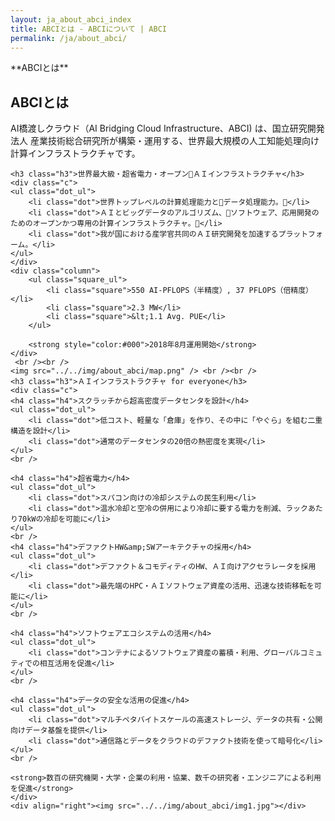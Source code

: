 ```yaml
---
layout: ja_about_abci_index
title: ABCIとは - ABCIについて | ABCI
permalink: /ja/about_abci/
---
```

<div id="container">
**ABCIとは**
<h2 class="h2">ABCIとは</h2>
<div class="lead_text">AI橋渡しクラウド（AI Bridging Cloud Infrastructure、ABCI) は、国立研究開発法人 産業技術総合研究所が構築・運用する、世界最大規模の人工知能処理向け計算インフラストラクチャです。
</div>

    <h3 class="h3">世界最大級・超省電力・オープンＡＩインフラストラクチャ</h3>
    <div class="c">
    <ul class="dot_ul">
        <li class="dot">世界トップレベルの計算処理能力とデータ処理能力。</li>
        <li class="dot">ＡＩとビッグデータのアルゴリズム、ソフトウェア、応用開発のためのオープンかつ専用の計算インフラストラクチャ。</li>
        <li class="dot">我が国における産学官共同のＡＩ研究開発を加速するプラットフォーム。</li>
    </ul>
    </div>
    <div class="column">
        <ul class="square_ul">
            <li class="square">550 AI-PFLOPS（半精度）, 37 PFLOPS（倍精度）</li>
            <li class="square">2.3 MW</li>
            <li class="square">&lt;1.1 Avg. PUE</li>
        </ul>
       
        <strong style="color:#000">2018年8月運用開始</strong>
    </div>
     <br /><br />
    <img src="../../img/about_abci/map.png" /> <br /><br />
    <h3 class="h3">ＡＩインフラストラクチャ for everyone</h3>
	<div class="c">
    <h4 class="h4">スクラッチから超高密度データセンタを設計</h4>
    <ul class="dot_ul">
        <li class="dot">低コスト、軽量な「倉庫」を作り、その中に「やぐら」を組む二重構造を設計</li>
        <li class="dot">通常のデータセンタの20倍の熱密度を実現</li>
    </ul>
    <br />

    <h4 class="h4">超省電力</h4>
    <ul class="dot_ul">
        <li class="dot">スパコン向けの冷却システムの民生利用</li>
        <li class="dot">温水冷却と空冷の併用により冷却に要する電力を削減、ラックあたり70kWの冷却を可能に</li>
    </ul>
    <br />
    <h4 class="h4">デファクトHW&amp;SWアーキテクチャの採用</h4>
    <ul class="dot_ul">
        <li class="dot">デファクト＆コモディティのHW、ＡＩ向けアクセラレータを採用</li>
        <li class="dot">最先端のHPC・ＡＩソフトウェア資産の活用、迅速な技術移転を可能に</li>
    </ul>
    <br />

    <h4 class="h4">ソフトウェアエコシステムの活用</h4>
    <ul class="dot_ul">
        <li class="dot">コンテナによるソフトウェア資産の蓄積・利用、グローバルコミュティでの相互活用を促進</li>
    </ul>
    <br />

    <h4 class="h4">データの安全な活用の促進</h4>
    <ul class="dot_ul">
        <li class="dot">マルチペタバイトスケールの高速ストレージ、データの共有・公開向けデータ基盤を提供</li>
        <li class="dot">通信路とデータをクラウドのデファクト技術を使って暗号化</li>
    </ul>
    <br />

    <strong>数百の研究機関・大学・企業の利用・協業、数千の研究者・エンジニアによる利用を促進</strong>
    </div>
    <div align="right"><img src="../../img/about_abci/img1.jpg"></div>
</div>
